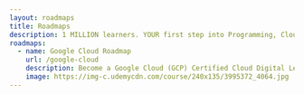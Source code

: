 ```yaml
---
layout: roadmaps
title: Roadmaps
description: 1 MILLION learners. YOUR first step into Programming, Cloud and DevOps.
roadmaps:
  - name: Google Cloud Roadmap
    url: /google-cloud
    description: Become a Google Cloud (GCP) Certified Cloud Digital Leader. Take your FIRST STEP into Google Cloud!
    image: https://img-c.udemycdn.com/course/240x135/3995372_4064.jpg
---
```

